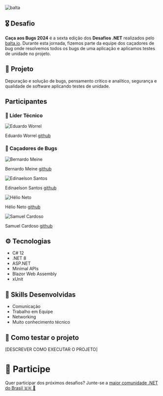 ![balta](https://baltaio.blob.core.windows.net/static/images/dark/balta-logo.svg)

## 🎖️ Desafio
**Caça aos Bugs 2024** é a sexta edição dos **Desafios .NET** realizados pelo [balta.io](https://balta.io). Durante esta jornada, fizemos parte da equipe dos caçadores de bug onde resolvemos todos os bugs de uma aplicação e aplicamos testes de unidade no projeto.

## 📱 Projeto
Depuração e solução de bugs, pensamento crítico e analítico, segurança e qualidade de software aplicando testes de unidade.

## Participantes
### 🚀 Líder Técnico
![Eduardo Worrel](https://avatars.githubusercontent.com/u/17443979?v=4 "Eduardo Worrel")

Eduardo Worrel [github](https://github.com/eduardoworrel)

### 👻 Caçadores de Bugs

![Bernardo Meine](https://avatars.githubusercontent.com/u/93941531?v=4 "Bernardo Meine")

Bernardo Meine [github](https://github.com/BernardoMeine)

![Edinaelson Santos](https://avatars.githubusercontent.com/u/65689190?v=4 "Edinaelson Santos")

Edinaelson Santos [github](https://github.com/samuelcdias)

![Hélio Neto](https://avatars.githubusercontent.com/u/99693610?v=4 "Hélio Neto")

Hélio Neto [github](https://github.com/ehlliot8)

![Samuel Cardoso](https://avatars.githubusercontent.com/u/41789017?v=4 "Samuel Cardoso")

Samuel Cardoso [github](https://github.com/samuelcdias)

## ⚙️ Tecnologias
* C# 12
* .NET 8
* ASP.NET
* Minimal APIs
* Blazor Web Assembly
* xUnit

## 🥋 Skills Desenvolvidas
* Comunicação
* Trabalho em Equipe
* Networking
* Muito conhecimento técnico

## 🧪 Como testar o projeto
[DESCREVER COMO EXECUTAR O PROJETO]

# 💜 Participe
Quer participar dos próximos desafios? Junte-se a [maior comunidade .NET do Brasil 🇧🇷 💜](https://balta.io/discord)
